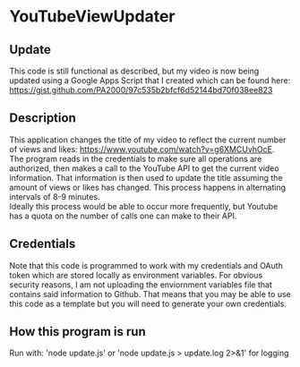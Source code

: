 # YouTubeViewUpdater
## Update
This code is still functional as described, but my video is now being updated using a Google Apps Script that I created which can be found here: https://gist.github.com/PA2000/97c535b2bfcf6d52144bd70f038ee823
## Description
This application changes the title of my video to reflect the current number of views and likes: https://www.youtube.com/watch?v=g6XMCUvhOcE. \
The program reads in the credentials to make sure all operations are authorized, then makes a call to the YouTube API to get the current video information. That information is then used to update the title assuming the amount of views or likes has changed. This process happens in alternating intervals of 8-9 minutes.\
Ideally this process would be able to occur more frequently, but Youtube has a quota on the number of calls one can make to their API.
## Credentials
Note that this code is programmed to work with my credentials and OAuth token which are stored locally as environment variables. For obvious security reasons, I am not uploading the enviornment variables file that contains said information to Github. That means that you may be able to use this code as a template but you will need to generate your own credentials.
## How this program is run
Run with: 'node update.js' or 'node update.js > update.log 2>&1' for logging
